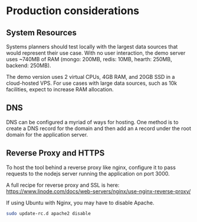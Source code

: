 # Production considerations

## System Resources

Systems planners should test locally with the largest data sources that would represent their use case. With no user interaction, the demo server uses ~740MB of RAM (mongo: 200MB, redis: 10MB, hearth: 250MB, backend: 250MB).

The demo version uses 2 virtual CPUs, 4GB RAM, and 20GB SSD in a cloud-hosted VPS. For use cases with large data sources, such as 10k facilities, expect to increase RAM allocation.

## DNS

DNS can be configured a myriad of ways for hosting. One method is to create a DNS record for the domain and then add an `A` record under the root domain for the application server.

## Reverse Proxy and HTTPS

To host the tool behind a reverse proxy like nginx, configure it to pass requests to the nodejs server running the application on port 3000.

A full recipe for reverse proxy and SSL is here: https://www.linode.com/docs/web-servers/nginx/use-nginx-reverse-proxy/

If using Ubuntu with Nginx, you may have to disable Apache.
```sh
sudo update-rc.d apache2 disable
```

